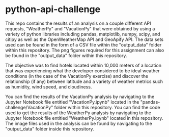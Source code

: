 # python-api-challenge

This repo contains the results of an analysis on a couple different API requests, "WeatherPy" and "VacationPy" that were obtained by using a variety of python libraries including pandas, matplotlib, numpy, scipy, and citipy as well as the OpenWeatherMap API and GeoApify API. The data sets used can be found in the form of a CSV file within the "output_data" folder within this repository. The png figures required for this assignment can also be found in the "output_data" folder within this repository.

The objective was to find hotels located within 10,000 meters of a location that was experiencing what the developer considered to be ideal weather conditions (in the case of the VacationPy exercise) and discover the relationship (if any) between latitude and a variety of weather metrics such as humidity, wind speed, and cloudiness.

You can find the results of the VacationPy analysis by navigating to the Jupyter Notebook file entitled "VacationPy.ipynb" located in the "pandas-challenge/VacationPy" folder within this repository. You can find the code used to get the results of the WeatherPy analysis by navigating to the Jupyter Notebook file entitled "WeatherPy.ipynb" located in this repository. The image files used in the analysis can be found by navigating to the "output_data" folder inside this repository.
